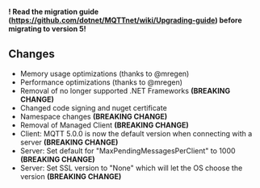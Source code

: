 **! Read the migration guide (https://github.com/dotnet/MQTTnet/wiki/Upgrading-guide) before migrating to version 5!**

## Changes
* Memory usage optimizations (thanks to @mregen)
* Performance optimizations (thanks to @mregen)
* Removal of no longer supported .NET Frameworks **(BREAKING CHANGE)**
* Changed code signing and nuget certificate
* Namespace changes **(BREAKING CHANGE)**
* Removal of Managed Client **(BREAKING CHANGE)**
* Client: MQTT 5.0.0 is now the default version when connecting with a server **(BREAKING CHANGE)**
* Server: Set default for "MaxPendingMessagesPerClient" to 1000 **(BREAKING CHANGE)**
* Server: Set SSL version to "None" which will let the OS choose the version **(BREAKING CHANGE)**